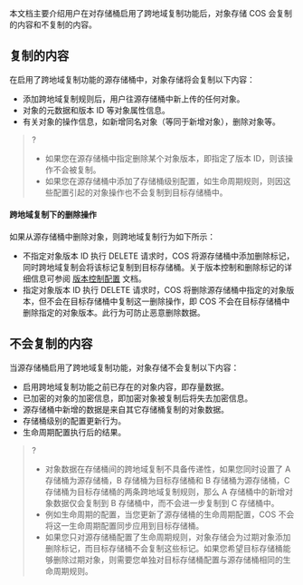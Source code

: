本文档主要介绍用户在对存储桶启用了跨地域复制功能后，对象存储 COS 会复制的内容和不复制的内容。

## 复制的内容

在启用了跨地域复制功能的源存储桶中，对象存储将会复制以下内容：

- 添加跨地域复制规则后，用户往源存储桶中新上传的任何对象。
- 对象的元数据和版本 ID 等对象属性信息。
- 有关对象的操作信息，如新增同名对象（等同于新增对象），删除对象等。

>?
> - 如果您在源存储桶中指定删除某个对象版本，即指定了版本 ID，则该操作不会被复制。
> - 如果您在源存储桶中添加了存储桶级别配置，如生命周期规则，则因这些配置引起的对象操作也不会复制到目标存储桶中。

#### 跨地域复制下的删除操作

如果从源存储桶中删除对象，则跨地域复制行为如下所示：

- 不指定对象版本 ID 执行 DELETE 请求时，COS 将源存储桶中添加删除标记，同时跨地域复制会将该标记复制到目标存储桶。关于版本控制和删除标记的详细信息可参阅 [版本控制配置](/document/product/436/19884) 文档。
- 指定对象版本 ID 执行 DELETE 请求时，COS 将删除源存储桶中指定的对象版本，但不会在目标存储桶中复制这一删除操作，即 COS 不会在目标存储桶中删除指定的对象版本。此行为可防止恶意删除数据。

## 不会复制的内容

当源存储桶启用了跨地域复制功能，对象存储不会复制以下内容：

- 启用跨地域复制功能之前已存在的对象内容，即存量数据。
- 已加密的对象的加密信息，即加密对象被复制后将失去加密信息。
- 源存储桶中新增的数据是来自其它存储桶复制的对象数据。
- 存储桶级别的配置更新行为。
- 生命周期配置执行后的结果。

>?
>- 对象数据在存储桶间的跨地域复制不具备传递性，如果您同时设置了 A 存储桶为源存储桶，B 存储桶为目标存储桶和 B 存储桶为源存储桶，C 存储桶为目标存储桶的两条跨地域复制规则，那么 A 存储桶中的新增对象数据仅会复制到 B 存储桶中，而不会进一步复制到 C 存储桶中。
>-  例如生命周期的配置，当您更新了源存储桶的生命周期配置，COS 不会将这一生命周期配置同步应用到目标存储桶。
>- 如果您只对源存储桶配置了生命周期规则，对象存储会为过期对象添加删除标记，而目标存储桶不会复制这些标记。如果您希望目标存储桶能够删除过期对象，则需要您单独对目标存储桶配置与源存储桶相同的生命周期规则。
